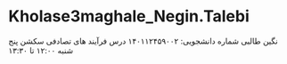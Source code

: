 # Kholase3maghale_Negin.Talebi
نگین طالبی شماره دانشجویی: ۱۴۰۱۱۲۴۵۹۰۰۲ درس فرآیند های تصادفی سکشن پنج شنبه ۱۲:۰۰ تا ۱۳:۳۰
